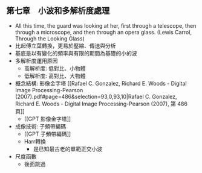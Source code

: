 
## 第七章　小波和多解析度處理
- All this time, the guard was looking at her, first through a telescope, then through a microscope, and then through an opera glass. (Lewis Carrol, Through the Looking Glass)
- 比起傅立葉轉換，更易於壓縮、傳送與分析
- 基底是以有變化的頻率與有限的期間為基礎的小的波
- 多解析度運用原因
	- 高解析度: 低對比、小物體
	- 低解析度: 高對比、大物體
- 概念結構: 影像金字塔 [[Rafael C. Gonzalez, Richard E. Woods - Digital Image Processing-Pearson (2007).pdf#page=486&selection=93,0,93,10|Rafael C. Gonzalez, Richard E. Woods - Digital Image Processing-Pearson (2007), 第 486 頁]]
	- [[GPT 影像金字塔]]
- 成像技術: 子頻帶編碼
	- [[GPT 子頻帶編碼]]
	- Harr轉換
		- 是已知最古老的單範正交小波
- 尺度函數
	- 後面跳過